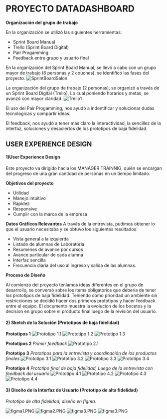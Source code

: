 # PROYECTO DATADASHBOARD

**Organización del grupo de trabajo**

En la organización se utilizó las siguientes herramientas:

+ Sprint Board Manual
+ Trello (Sprint Board Digital)
+ Pair Progamming
+ Feedback entre grupo y usuario final

En la organización del Sprint Board Manual, se llevó a cabo con un grupo mayor de trabajo (6 personas y 2 couches), se identificó las fases del proyecto.
![SprintBoardSalon](src/imagenes/SprintBoardSalon.jpeg)

La organización del grupo de trabajo (2 personas), se organizó a través de un Sprint Board Digital (Trello), Lo cual poniendo horarios y metas, se avanzó con mayor claridad.
![Trello1](src/imagenes/trello1.jpeg)

El uso del Pair Progamming, nos ayudó a indentificar y solucionar dudas tecnologicas y compartir ideas.

El feedback, nos ayudó a tener más claro la interactividad, la sencillez de la interfaz, soluciones y desaciertos de los prototipos de baja fidelidad.




## USER EXPERIENCE DESIGN

#### 1)User Experience Design

Este proyecto va dirigido hacia los MANAGER TRAINNIG, quién se encargan del progreso de una gran cantidad de personas en un tiempo limitado.

**Objetivos del proyecto**

+ Utilidad
+ Manejo intuitivo
+ Rapidez
+ Responsive
+ Cumplir con la marca de la empresa

**Datos Gráficos Relevantes**
A través de la entrevista, pudimos obtener lo que el usuario necesitaba y se obtuvo los siguientes resultados:

+ Vista general a la izquierda 
+ Listado de alumnas de Laboratoria
+ Resumenes de avance por cursos
+ Avance particular de cada alumna
+ Interfaz sencilla
+ Frecuencia diaria del uso al ingreso y salida de las alumnas.

**Proceso de Diseño**

Al comienzo del proyecto teníamos ideas diferentes en el grupo de desarrollo, se conversó sobre los ítems obligatorios que debería de tener los prototipos de baja fidelidad. Teniendo como prioridad un ambiente sin restricciones se decidió hacer dos primeros prototipos y hacer feedback entre el equipo.  El documento muestra la evolucion de los bocetos y la decision en grupo sobre el producto final luego de la revisión del usuario.

#### 2) Sketch de la Solución (Prototipos de baja fidelidad)

**Prototipos 1**
![Prototipo 1.1](src/imagenes/Prototipo1.1.jpeg) ![Prototipo 1.2](src/imagenes/prototipo1.2.jpeg) ![Prototipo 1.3](src/imagenes/prototipo1.3.jpeg)

**Prototipos 2**
*Primer feedback*
![Prototipo 2.1](src/imagenes/prototipo2.1.jpeg) 

**Prototipo 3**
*Prototipos para la entrevista y coordinación de los productos finales*
![Prototipo 3.1](src/imagenes/prototipo3.1.jpeg) ![Prototipo 3.2](src/imagenes/prototipo3.2.jpeg) ![Prototipo 3.3](src/imagenes/prototipo3.3.jpeg) ![Prototipo 3.4](src/imagenes/prototipo3.4.jpeg)

**Prototipo 4**
*Prototipo final de baja fidelidad, Luego de la entrevista con feedback del usuario*
![Prototipo 4.1](src/imagenes/prototipo4.1.jpeg) ![Prototipo 4.2](src/imagenes/prototipo4.2.jpeg) ![Prototipo 4.3](src/imagenes/prototipo4.3.jpeg) ![Prototipo 4.4](src/imagenes/prototipo4.4.jpeg)

#### 3) Diseño de la Interfaz de Usuario (Prototipo de alta fidelidad)

*Prototipo de alta fidelidad, diseño en figma.*

![figma1.PNG](src/imagenes/figma1.PNG)  ![figma2.PNG](src/imagenes/figma2.PNG)  ![figma3.PNG](src/imagenes/figma3.PNG)  ![figma3.PNG](src/imagenes/figma4.PNG)






